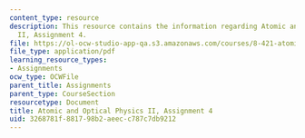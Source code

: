 ```yaml
---
content_type: resource
description: This resource contains the information regarding Atomic and Optical Physics
  II, Assignment 4.
file: https://ol-ocw-studio-app-qa.s3.amazonaws.com/courses/8-421-atomic-and-optical-physics-i-spring-2014/3268781f881798b2aeecc787c7db9212_MIT8_421S14_homeWork4.pdf
file_type: application/pdf
learning_resource_types:
- Assignments
ocw_type: OCWFile
parent_title: Assignments
parent_type: CourseSection
resourcetype: Document
title: Atomic and Optical Physics II, Assignment 4
uid: 3268781f-8817-98b2-aeec-c787c7db9212
---
```

